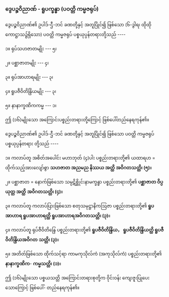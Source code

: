 ### ဒွေပဉ္စဝိညာဏ် - ရူပက္ခန္ဓာ (ပဝတ္တိ ကမ္မဇရုပ်)

ဒွေပဉ္စဝိညာဏ်၏ ဥပါဒ်-ဌီ-ဘင် ခဏတို့နှင့် အတူပြိုင်၍ ဖြစ်သော (၆-ဒွါရ၊ ထိုထိုကောဋ္ဌာသ၌ရှိသော)
ပဝတ္တိ ကမ္မဇရုပ် ပစ္စယုပ္ပန်တရားတို့သည် ----

၁။ ရုပ်သဟဇာတမျိုး --- ၅၊

၂။ ပစ္ဆာဇာတမျိုး --- ၄၊

၃။ ရုပ်အာဟာရမျိုး --- ၃၊

၄။ ရူပဇီဝိတိန္ဒြိယမျိုး --- ၃၊

၅။ နာနာက္ခဏိကကမ္မ --- ၁၊

ဤ (၁၆)မျိုးသော အကြောင်းပစ္စည်းတရားတို့ကြောင့် ဖြစ်ပေါ်တည်နေရကုန်၏။

ဒွေပဉ္စဝိညာဏ်၏ ဥပါဒ်-ဌီ-ဘင် ခဏတို့နှင့် အတူပြိုင်၍ ဖြစ်သော ပဝတ္တိ ကမ္မဇရုပ် ပစ္စယုပ္ပန်တရား
တို့သည် ----

၁။ ကလာပ်တူ အစိတ်အပေါင်း မဟာဘုတ် (၄)ပါး ပစ္စည်းတရားတို့၏ ယထာရဟ = ထိုက်သည့်အားလျော်စွာ
**သဟဇာတ အညမည နိဿယ အတ္ထိ အဝိဂတသတ္တိ၊ (၅)**။

၂။ ပစ္ဆာဇာတ = နောက်ဖြစ်သော သမ္ပဋိစ္ဆိုင်းနာမက္ခန္ဓာ ပစ္စည်းတရားတို့၏ **ပစ္ဆာဇာတ ဝိပ္ပယုတ္တ အတ္ထိ**
**အဝိဂတသတ္တိ၊ (၄)**။

၃။ ကလာပ်တူ ကလာပ်ပြားဖြစ်သော စတုသမုဋ္ဌာနိကဩဇာ ပစ္စည်းတရားတို့၏ **ရူပအာဟာရ ရူပအာဟာရတ္ထိ**
**ရူပအာဟာရအဝိဂတသတ္တိ၊ (၃)**။

၄။ ကလာပ်တူ ရုပ်ဇီဝိတိန္ဒြေ ပစ္စည်းတရားတို့၏ **ရူပဇီဝိတိန္ဒြိယ， ရူပဇီဝိတိန္ဒြိယတ္ထိ ရူပဇီဝိတိန္ဒြိယအဝိဂတ**
**သတ္တိ၊ (၃)**။

၅။ အတိတ်ဖြစ်သော ထိုက်သင့်ရာ ကာမကုသိုလ်ကံ (အကုသိုလ်ကံ) ပစ္စည်းတရားတို့၏ **နာနာက္ခဏိက**-
**ကမ္မသတ္တိ၊ (၁)**။

ဤ (၁၆)မျိုးသော ပစ္စယသတ္တိ အကြောင်းတရားစုတို့က ဝိုင်းဝန်း ကျေးဇူးပြုပေးသောကြောင့် ဖြစ်ပေါ်-
တည်နေရကုန်၏။
